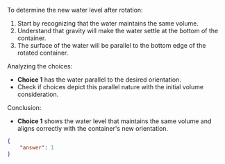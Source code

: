 To determine the new water level after rotation:

1. Start by recognizing that the water maintains the same volume.
2. Understand that gravity will make the water settle at the bottom of the container.
3. The surface of the water will be parallel to the bottom edge of the rotated container.

Analyzing the choices:
- **Choice 1** has the water parallel to the desired orientation. 
- Check if choices depict this parallel nature with the initial volume consideration.

Conclusion:
- **Choice 1** shows the water level that maintains the same volume and aligns correctly with the container's new orientation.

```json
{
    "answer": 1
}
```